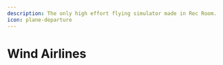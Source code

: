 ```yaml
---
description: The only high effort flying simulator made in Rec Room.
icon: plane-departure
---
```


# Wind Airlines

